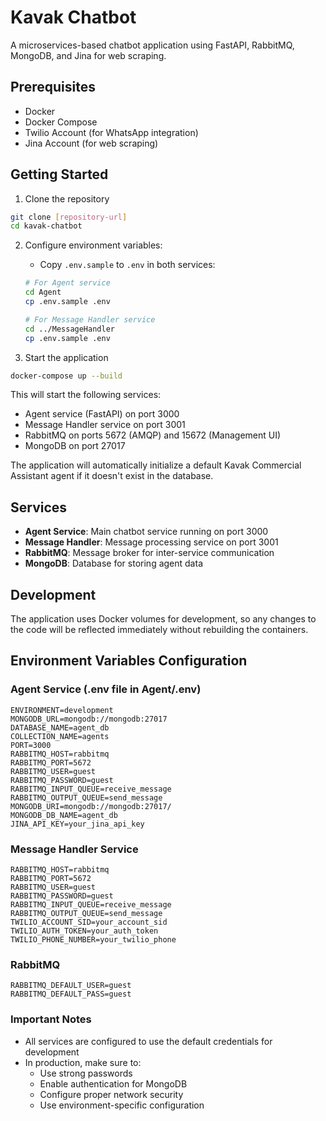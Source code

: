 # Kavak Chatbot

A microservices-based chatbot application using FastAPI, RabbitMQ, MongoDB, and Jina for web scraping.

## Prerequisites

- Docker
- Docker Compose
- Twilio Account (for WhatsApp integration)
- Jina Account (for web scraping)

## Getting Started

1. Clone the repository
```bash
git clone [repository-url]
cd kavak-chatbot
```

2. Configure environment variables:
   - Copy `.env.sample` to `.env` in both services:
   ```bash
   # For Agent service
   cd Agent
   cp .env.sample .env

   # For Message Handler service
   cd ../MessageHandler
   cp .env.sample .env
   ```

3. Start the application
```bash
docker-compose up --build
```

This will start the following services:
- Agent service (FastAPI) on port 3000
- Message Handler service on port 3001
- RabbitMQ on ports 5672 (AMQP) and 15672 (Management UI)
- MongoDB on port 27017

The application will automatically initialize a default Kavak Commercial Assistant agent if it doesn't exist in the database.

## Services

- **Agent Service**: Main chatbot service running on port 3000
- **Message Handler**: Message processing service on port 3001
- **RabbitMQ**: Message broker for inter-service communication
- **MongoDB**: Database for storing agent data

## Development

The application uses Docker volumes for development, so any changes to the code will be reflected immediately without rebuilding the containers.

## Environment Variables Configuration

### Agent Service (.env file in Agent/.env)
```env
ENVIRONMENT=development
MONGODB_URL=mongodb://mongodb:27017
DATABASE_NAME=agent_db
COLLECTION_NAME=agents
PORT=3000
RABBITMQ_HOST=rabbitmq
RABBITMQ_PORT=5672
RABBITMQ_USER=guest
RABBITMQ_PASSWORD=guest
RABBITMQ_INPUT_QUEUE=receive_message
RABBITMQ_OUTPUT_QUEUE=send_message
MONGODB_URI=mongodb://mongodb:27017/
MONGODB_DB_NAME=agent_db
JINA_API_KEY=your_jina_api_key
```

### Message Handler Service
```env
RABBITMQ_HOST=rabbitmq
RABBITMQ_PORT=5672
RABBITMQ_USER=guest
RABBITMQ_PASSWORD=guest
RABBITMQ_INPUT_QUEUE=receive_message
RABBITMQ_OUTPUT_QUEUE=send_message
TWILIO_ACCOUNT_SID=your_account_sid
TWILIO_AUTH_TOKEN=your_auth_token
TWILIO_PHONE_NUMBER=your_twilio_phone
```

### RabbitMQ
```env
RABBITMQ_DEFAULT_USER=guest
RABBITMQ_DEFAULT_PASS=guest
```

### Important Notes
- All services are configured to use the default credentials for development
- In production, make sure to:
  - Use strong passwords
  - Enable authentication for MongoDB
  - Configure proper network security
  - Use environment-specific configuration
